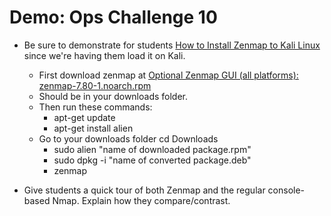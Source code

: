 # Demo: Ops Challenge 10

- Be sure to demonstrate for students [How to Install Zenmap to Kali Linux](https://www.youtube.com/watch?v=UoIfI1Pn1nk&ab_channel=TheLinuxOS) since we're having them load it on Kali.
  - First download zenmap at [Optional Zenmap GUI (all platforms): zenmap-7.80-1.noarch.rpm](https://nmap.org/download.html)
  - Should be in your downloads folder.
  - Then run these commands:
    - apt-get update
    - apt-get install alien
  - Go to your downloads folder cd Downloads
    - sudo alien "name of downloaded package.rpm"
    - sudo dpkg -i "name of converted package.deb"
    - zenmap

- Give students a quick tour of both Zenmap and the regular console-based Nmap. Explain how they compare/contrast.
